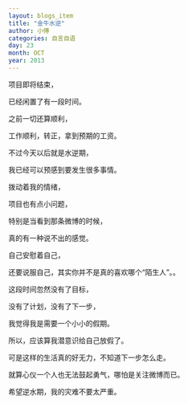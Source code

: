 ```yaml
---
layout: blogs_item
title: "金牛水逆"
author: 小傅
categories: 自言自语
day: 23
month: OCT
year: 2013
---
```



项目即将结束，

已经闲置了有一段时间。

之前一切还算顺利，

工作顺利，转正，拿到预期的工资。

不过今天以后就是水逆期，

我已经可以预感到要发生很多事情。

拨动着我的情绪，

项目也有点小问题，

特别是当看到那条微博的时候，

真的有一种说不出的感觉。

自己安慰着自己，

还要说服自己，其实你并不是真的喜欢哪个“陌生人”。。

<!--more--> 

 
这段时间忽然没有了目标，

没有了计划，没有了下一步，

我觉得我是需要一个小小的假期。

所以，应该算我潜意识给自己放假了。

可是这样的生活真的好无力，不知道下一步怎么走。

就算心仪一个人也无法鼓起勇气，哪怕是关注微博而已。

希望逆水期，我的灾难不要太严重。